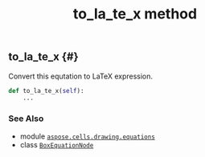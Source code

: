 ﻿---
title: to_la_te_x method
second_title: Aspose.Cells for Python via .NET API References
description: 
type: docs
weight: 120
url: /aspose.cells.drawing.equations/boxequationnode/to_la_te_x/
is_root: false
---

## to_la_te_x {#}

Convert this equtation to LaTeX expression.



```python
def to_la_te_x(self):
    ...
```





### See Also
* module [`aspose.cells.drawing.equations`](../../)
* class [`BoxEquationNode`](/cells/python-net/aspose.cells.drawing.equations/boxequationnode)
